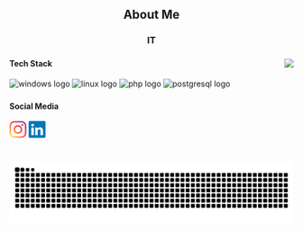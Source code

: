 ###
<h2 align="center">About Me</h2>

###
<h3 align="center">IT</h3>

###
<img align="right" height="150" src="https://cdn.picrew.me/shareImg/org/202502/644129_zKnMbKgo.png"  />

###
<div align="left">
  <h4>Tech Stack</h4>
  <img src="https://skillicons.dev/icons?i=windows" height="30" alt="windows logo"  />
  <img src="https://skillicons.dev/icons?i=linux" height="30" alt="linux logo"  />
  <img src="https://skillicons.dev/icons?i=php" height="30" alt="php logo"  />
  <img src="https://skillicons.dev/icons?i=postgres" height="30" alt="postgresql logo"  />
</div>

###
<div align="left">
  <h4>Social Media</h4>
  <a href="https://www.instagram.com/gustavawn/"><img src="https://raw.githubusercontent.com/CLorant/readme-social-icons/main/medium/colored/instagram.svg" width="30" alt="instagram logo"  /></a>
  <a href="https://www.linkedin.com/in/gustavo-lsm/"><img src="https://raw.githubusercontent.com/CLorant/readme-social-icons/main/medium/colored/linkedin.svg" width="30" alt="linkedin logo"  /></a>
</div>

###
<br clear="both">
<img src="https://raw.githubusercontent.com/GustavoLSM/GustavoLSM/output/snake.svg" alt="Snake animation" />
